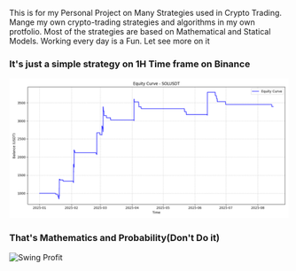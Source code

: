 This is for my Personal Project on Many Strategies used in Crypto Trading. 
Mange my own crypto-trading strategies and algorithms in my own protfolio.
Most of the strategies are based on Mathematical and Statical Models.
Working every day is a Fun.
Let see more on it


<h3>It's just a simple strategy on 1H Time frame on Binance</h3>

![Swing Profit](8.1_H_Sol_Strategy/Swing_Profit.png)

<h3>That's Mathematics and Probability(Don't Do it)</h3>

![Swing Profit](11.Calculation/IMG_20250909_231918.jpg)
